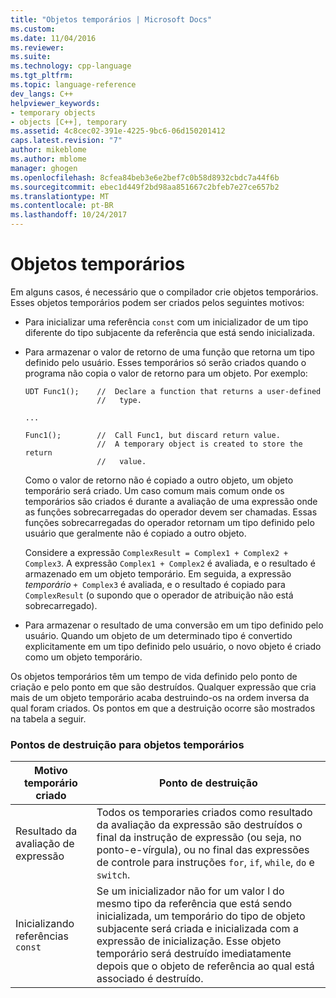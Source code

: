 ```yaml
---
title: "Objetos temporários | Microsoft Docs"
ms.custom: 
ms.date: 11/04/2016
ms.reviewer: 
ms.suite: 
ms.technology: cpp-language
ms.tgt_pltfrm: 
ms.topic: language-reference
dev_langs: C++
helpviewer_keywords:
- temporary objects
- objects [C++], temporary
ms.assetid: 4c8cec02-391e-4225-9bc6-06d150201412
caps.latest.revision: "7"
author: mikeblome
ms.author: mblome
manager: ghogen
ms.openlocfilehash: 8cfea84beb3e6e2bef7c0b58d8932cbdc7a44f6b
ms.sourcegitcommit: ebec1d449f2bd98aa851667c2bfeb7e27ce657b2
ms.translationtype: MT
ms.contentlocale: pt-BR
ms.lasthandoff: 10/24/2017
---
```

# <a name="temporary-objects"></a>Objetos temporários
Em alguns casos, é necessário que o compilador crie objetos temporários. Esses objetos temporários podem ser criados pelos seguintes motivos:  
  
-   Para inicializar uma referência `const` com um inicializador de um tipo diferente do tipo subjacente da referência que está sendo inicializada.  
  
-   Para armazenar o valor de retorno de uma função que retorna um tipo definido pelo usuário. Esses temporários só serão criados quando o programa não copia o valor de retorno para um objeto. Por exemplo:  
  
    ```  
    UDT Func1();    //  Declare a function that returns a user-defined  
                    //   type.  
  
    ...  
  
    Func1();        //  Call Func1, but discard return value.  
                    //  A temporary object is created to store the return  
                    //   value.  
    ```  
  
     Como o valor de retorno não é copiado a outro objeto, um objeto temporário será criado. Um caso comum mais comum onde os temporários são criados é durante a avaliação de uma expressão onde as funções sobrecarregadas do operador devem ser chamadas. Essas funções sobrecarregadas do operador retornam um tipo definido pelo usuário que geralmente não é copiado a outro objeto.  
  
     Considere a expressão `ComplexResult = Complex1 + Complex2 + Complex3`. A expressão `Complex1 + Complex2` é avaliada, e o resultado é armazenado em um objeto temporário. Em seguida, a expressão *temporário* `+ Complex3` é avaliada, e o resultado é copiado para `ComplexResult` (o supondo que o operador de atribuição não está sobrecarregado).  
  
-   Para armazenar o resultado de uma conversão em um tipo definido pelo usuário. Quando um objeto de um determinado tipo é convertido explicitamente em um tipo definido pelo usuário, o novo objeto é criado como um objeto temporário.  
  
 Os objetos temporários têm um tempo de vida definido pelo ponto de criação e pelo ponto em que são destruídos. Qualquer expressão que cria mais de um objeto temporário acaba destruindo-os na ordem inversa da qual foram criados. Os pontos em que a destruição ocorre são mostrados na tabela a seguir.  
  
### <a name="destruction-points-for-temporary-objects"></a>Pontos de destruição para objetos temporários  
  
|Motivo temporário criado|Ponto de destruição|  
|------------------------------|-----------------------|  
|Resultado da avaliação de expressão|Todos os temporaries criados como resultado da avaliação da expressão são destruídos o final da instrução de expressão (ou seja, no ponto-e-vírgula), ou no final das expressões de controle para instruções `for`, `if`, `while`, `do` e `switch`.|  
|Inicializando referências `const`|Se um inicializador não for um valor l do mesmo tipo da referência que está sendo inicializada, um temporário do tipo de objeto subjacente será criada e inicializada com a expressão de inicialização. Esse objeto temporário será destruído imediatamente depois que o objeto de referência ao qual está associado é destruído.|  
  
